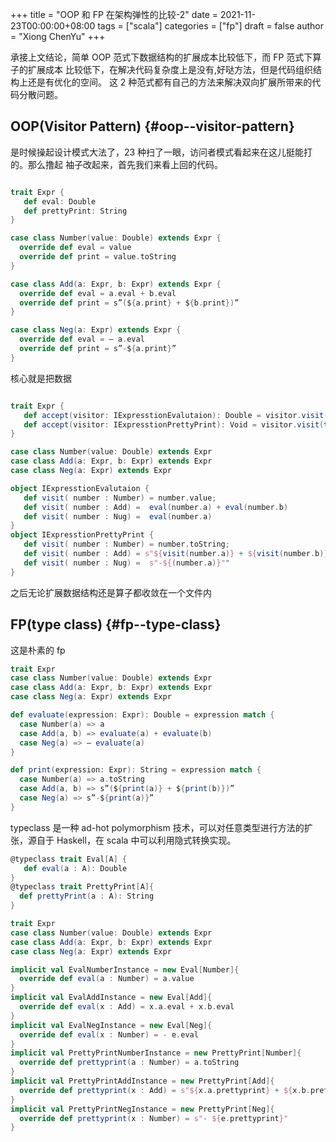 +++
title = "OOP 和 FP 在架构弹性的比较-2"
date = 2021-11-23T00:00:00+08:00
tags = ["scala"]
categories = ["fp"]
draft = false
author = "Xiong ChenYu"
+++

承接上文结论，简单 OOP 范式下数据结构的扩展成本比较低下，而 FP 范式下算子的扩展成本
比较低下，在解决代码复杂度上是没有,好哒方法，但是代码组织结构上还是有优化的空间。
这 2 种范式都有自己的方法来解决双向扩展所带来的代码分散问题。


## OOP(Visitor Pattern) {#oop--visitor-pattern}

是时候操起设计模式大法了，23 种扫了一眼，访问者模式看起来在这儿挺能打的。那么撸起
袖子改起来，首先我们来看上回的代码。

```scala

trait Expr {
   def eval: Double
   def prettyPrint: String
}

case class Number(value: Double) extends Expr {
  override def eval = value
  override def print = value.toString
}

case class Add(a: Expr, b: Expr) extends Expr {
  override def eval = a.eval + b.eval
  override def print = s”(${a.print} + ${b.print})”
}

case class Neg(a: Expr) extends Expr {
  override def eval = — a.eval
  override def print = s”-${a.print}”
}
```

核心就是把数据

```scala

trait Expr {
   def accept(visitor: IExpresstionEvalutaion): Double = visitor.visit(this)
   def accept(visitor: IExpresstionPrettyPrint): Void = visitor.visit(this)
}

case class Number(value: Double) extends Expr
case class Add(a: Expr, b: Expr) extends Expr
case class Neg(a: Expr) extends Expr

object IExpresstionEvalutaion {
   def visit( number : Number) = number.value;
   def visit( number : Add) =  eval(number.a) + eval(number.b)
   def visit( number : Nug) =  eval(number.a)
}
object IExpresstionPrettyPrint {
   def visit( number : Number) = number.toString;
   def visit( number : Add) = s"${visit(number.a)} + ${visit(number.b)}"
   def visit( number : Nug) =  s"-${(number.a)}""
}
```

之后无论扩展数据结构还是算子都收敛在一个文件内


## FP(type class) {#fp--type-class}

这是朴素的 fp

```scala
trait Expr
case class Number(value: Double) extends Expr
case class Add(a: Expr, b: Expr) extends Expr
case class Neg(a: Expr) extends Expr

def evaluate(expression: Expr): Double = expression match {
  case Number(a) => a
  case Add(a, b) => evaluate(a) + evaluate(b)
  case Neg(a) => — evaluate(a)
}

def print(expression: Expr): String = expression match {
  case Number(a) => a.toString
  case Add(a, b) => s”(${print(a)} + ${print(b)})”
  case Neg(a) => s”-${print(a)}”
}
```

typeclass 是一种 ad-hot polymorphism 技术，可以对任意类型进行方法的扩张，源自于
Haskell，在 scala 中可以利用隐式转换实现。

```scala
@typeclass trait Eval[A] {
   def eval(a : A): Double
}
@typeclass trait PrettyPrint[A]{
  def prettyPrint(a : A): String
}

trait Expr
case class Number(value: Double) extends Expr
case class Add(a: Expr, b: Expr) extends Expr
case class Neg(a: Expr) extends Expr

implicit val EvalNumberInstance = new Eval[Number]{
  override def eval(a : Number) = a.value
}
implicit val EvalAddInstance = new Eval[Add]{
  override def eval(x : Add) = x.a.eval + x.b.eval
}
implicit val EvalNegInstance = new Eval[Neg]{
  override def eval(x : Number) = - e.eval
}
implicit val PrettyPrintNumberInstance = new PrettyPrint[Number]{
  override def prettyprint(a : Number) = a.toString
}
implicit val PrettyPrintAddInstance = new PrettyPrint[Add]{
  override def prettyprint(x : Add) = s"${x.a.prettyprint} + ${x.b.prettyprint}"
}
implicit val PrettyPrintNegInstance = new PrettyPrint[Neg]{
  override def prettyprint(x : Number) = s"- ${e.prettyprint}"
}
```
